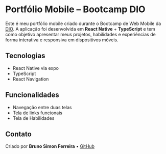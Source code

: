 # Portfólio Mobile – Bootcamp DIO
Este é meu portfólio mobile criado durante o Bootcamp de Web Mobile da [DIO](https://www.dio.me). A aplicação foi desenvolvida em **React Native** + **TypeScript** e tem como objetivo apresentar meus projetos, habilidades e experiências de forma interativa e responsiva em dispositivos móveis.

## Tecnologias
- React Native via expo 
- TypeScript
- React Navigation

## Funcionalidades
- Navegação entre duas telas
- Tela de links funcionais
- Tela de Habilidades

## Contato

Criado por **Bruno Simon Ferreira** • [GitHub](https://github.com/simonntech)
